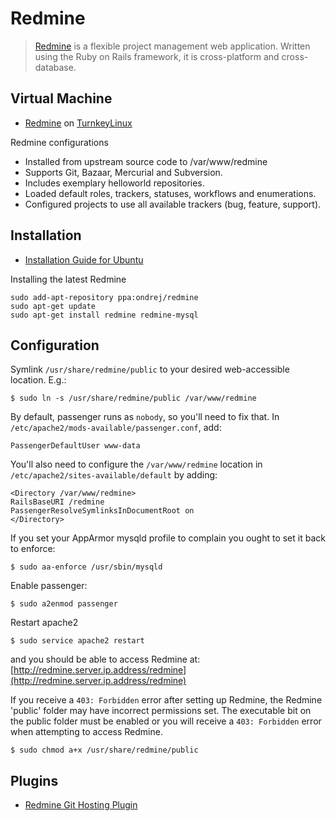 # Redmine #

> [Redmine](http://www.redmine.org/) is a flexible project management web application. Written using the Ruby on Rails framework, it is cross-platform and cross-database.

## Virtual Machine ##

- [Redmine](http://www.turnkeylinux.org/redmine) on [TurnkeyLinux](http://www.turnkeylinux.org/) 

Redmine configurations
- Installed from upstream source code to /var/www/redmine
- Supports Git, Bazaar, Mercurial and Subversion.
- Includes exemplary helloworld repositories.
- Loaded default roles, trackers, statuses, workflows and enumerations.
- Configured projects to use all available trackers (bug, feature, support).

## Installation ##

- [Installation Guide for Ubuntu](http://www.redmine.org/projects/redmine/wiki/HowTo_Install_Redmine_in_Ubuntu)

Installing the latest Redmine

	sudo add-apt-repository ppa:ondrej/redmine
	sudo apt-get update
	sudo apt-get install redmine redmine-mysql

## Configuration ##

Symlink `/usr/share/redmine/public` to your desired web-accessible location. E.g.:

	$ sudo ln -s /usr/share/redmine/public /var/www/redmine

By default, passenger runs as `nobody`, so you'll need to fix that. In `/etc/apache2/mods-available/passenger.conf`, add:

	PassengerDefaultUser www-data

You'll also need to configure the `/var/www/redmine` location in `/etc/apache2/sites-available/default` by adding:

	<Directory /var/www/redmine>
	RailsBaseURI /redmine
	PassengerResolveSymlinksInDocumentRoot on
	</Directory>

If you set your AppArmor mysqld profile to complain you ought to set it back to enforce:

	$ sudo aa-enforce /usr/sbin/mysqld

Enable passenger:

	$ sudo a2enmod passenger

Restart apache2

	$ sudo service apache2 restart

and you should be able to access Redmine at: [http://redmine.server.ip.address/redmine](http://redmine.server.ip.address/redmine)

If you receive a `403: Forbidden` error after setting up Redmine, the Redmine 'public' folder may have incorrect permissions set. The executable bit on the public folder must be enabled or you will receive a `403: Forbidden` error when attempting to access Redmine.

	$ sudo chmod a+x /usr/share/redmine/public

## Plugins ##

- [Redmine Git Hosting Plugin](https://github.com/kubitron/redmine_git_hosting)
